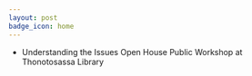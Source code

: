 ```yaml
---
layout: post
badge_icon: home
---
```


* Understanding the Issues Open House Public Workshop at Thonotosassa Library
